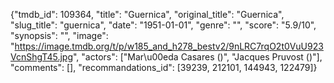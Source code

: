{"tmdb_id": 109364, "title": "Guernica", "original_title": "Guernica", "slug_title": "guernica", "date": "1951-01-01", "genre": "", "score": "5.9/10", "synopsis": "", "image": "https://image.tmdb.org/t/p/w185_and_h278_bestv2/9nLRC7rqO2t0VuU923VcnShgT45.jpg", "actors": ["Mar\u00eda Casares ()", "Jacques Pruvost ()"], "comments": [], "recommandations_id": [39239, 212101, 144943, 122479]}